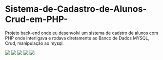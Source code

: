 # Sistema-de-Cadastro-de-Alunos-Crud-em-PHP-
Projeto back-end onde eu desenvolvi um sistema de cadstro de alunos com PHP onde interligava e rodava diretamente ao Banco de Dados MYSQL, Crud, manipulação ao mysql.
<div>
<img src="https://img.shields.io/badge/HTML5-E34F26?style=for-the-badge&logo=html5&logoColor=white" target_blank">
  <img src="https://img.shields.io/badge/CSS3-1572B6?style=for-the-badge&logo=css3&logoColor=white" target_blank">
  <img src="https://img.shields.io/badge/PHP-777BB4?style=for-the-badge&logo=php&logoColor=white" target_blank">
  <img src="https://img.shields.io/badge/Bootstrap-563D7C?style=for-the-badge&logo=bootstrap&logoColor=white" target_blank">
  <img src="https://img.shields.io/badge/MySQL-00000F?style=for-the-badge&logo=mysql&logoColor=white" target_blank">
